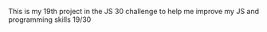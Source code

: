 This is my 19th project in the JS 30 challenge to help me improve my JS and programming skills 19/30

